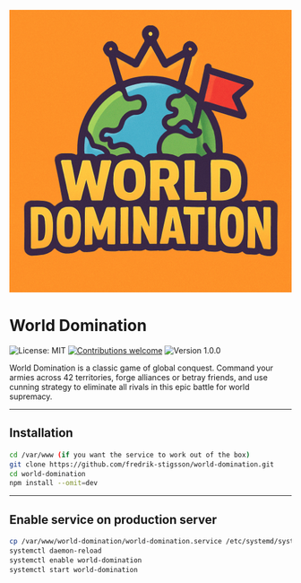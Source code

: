 ![World Domination](/logo.png)

# World Domination

![License: MIT](https://img.shields.io/badge/license-MIT-green.svg) [![Contributions welcome](https://img.shields.io/badge/contributions-welcome-brightgreen.svg?style=flat)](https://github.com/fredrik-stigsson/world-domination/issues) ![Version 1.0.0](https://img.shields.io/badge/version-1.0.0-blue)

World Domination is a classic game of global conquest. Command your armies across 42 territories, forge alliances or betray friends, and use cunning strategy to eliminate all rivals in this epic battle for world supremacy.

---

## Installation
```bash
cd /var/www (if you want the service to work out of the box)
git clone https://github.com/fredrik-stigsson/world-domination.git
cd world-domination
npm install --omit=dev
```

---

## Enable service on production server
```bash
cp /var/www/world-domination/world-domination.service /etc/systemd/system/world-domination.service
systemctl daemon-reload
systemctl enable world-domination
systemctl start world-domination
```